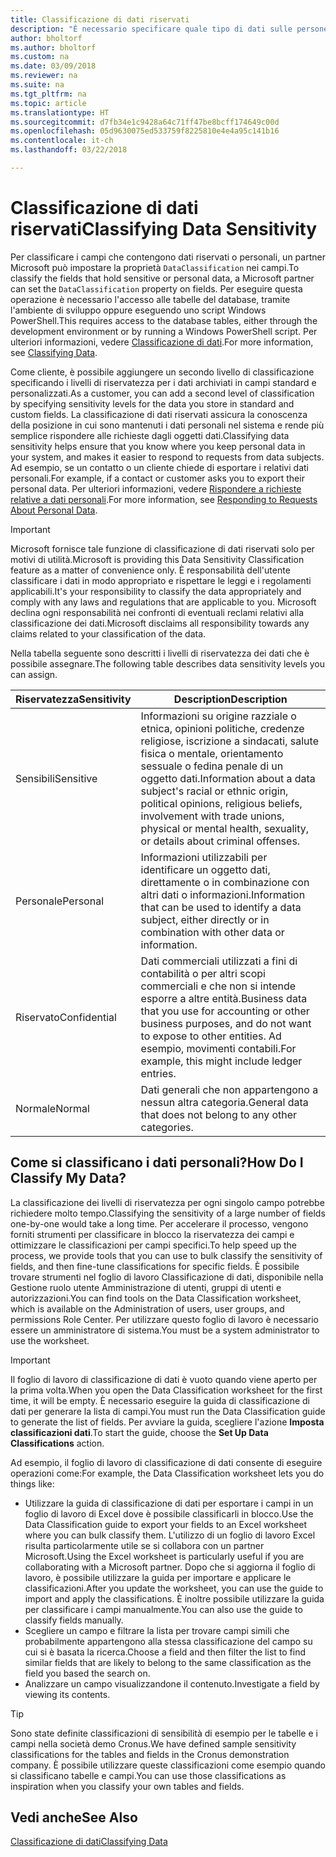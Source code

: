 ```yaml
---
title: Classificazione di dati riservati
description: "È necessario specificare quale tipo di dati sulle persone memorizzare in modo da rispondere alle richieste dell'oggetto dati."
author: bholtorf
ms.author: bholtorf
ms.custom: na
ms.date: 03/09/2018
ms.reviewer: na
ms.suite: na
ms.tgt_pltfrm: na
ms.topic: article
ms.translationtype: HT
ms.sourcegitcommit: d7fb34e1c9428a64c71ff47be8bcff174649c00d
ms.openlocfilehash: 05d9630075ed533759f8225810e4e4a95c141b16
ms.contentlocale: it-ch
ms.lasthandoff: 03/22/2018

---
```


# <a name="classifying-data-sensitivity"></a><span data-ttu-id="9e802-103">Classificazione di dati riservati</span><span class="sxs-lookup"><span data-stu-id="9e802-103">Classifying Data Sensitivity</span></span>
<span data-ttu-id="9e802-104">Per classificare i campi che contengono dati riservati o personali, un partner Microsoft può impostare la proprietà ```DataClassification``` nei campi.</span><span class="sxs-lookup"><span data-stu-id="9e802-104">To classify the fields that hold sensitive or personal data, a Microsoft partner can set the ```DataClassification``` property on fields.</span></span> <span data-ttu-id="9e802-105">Per eseguire questa operazione è necessario l'accesso alle tabelle del database, tramite l'ambiente di sviluppo oppure eseguendo uno script Windows PowerShell.</span><span class="sxs-lookup"><span data-stu-id="9e802-105">This requires access to the database tables, either through the development environment or by running a Windows PowerShell script.</span></span> <span data-ttu-id="9e802-106">Per ulteriori informazioni, vedere [Classificazione di dati](https://docs.microsoft.com/en-us/dynamics-nav/classifying-data).</span><span class="sxs-lookup"><span data-stu-id="9e802-106">For more information, see [Classifying Data](https://docs.microsoft.com/en-us/dynamics-nav/classifying-data).</span></span>  

<span data-ttu-id="9e802-107">Come cliente, è possibile aggiungere un secondo livello di classificazione specificando i livelli di riservatezza per i dati archiviati in campi standard e personalizzati.</span><span class="sxs-lookup"><span data-stu-id="9e802-107">As a customer, you can add a second level of classification by specifying sensitivity levels for the data you store in standard and custom fields.</span></span> <span data-ttu-id="9e802-108">La classificazione di dati riservati assicura la conoscenza della posizione in cui sono mantenuti i dati personali nel sistema e rende più semplice rispondere alle richieste dagli oggetti dati.</span><span class="sxs-lookup"><span data-stu-id="9e802-108">Classifying data sensitivity helps ensure that you know where you keep personal data in your system, and makes it easier to respond to requests from data subjects.</span></span> <span data-ttu-id="9e802-109">Ad esempio, se un contatto o un cliente chiede di esportare i relativi dati personali.</span><span class="sxs-lookup"><span data-stu-id="9e802-109">For example, if a contact or customer asks you to export their personal data.</span></span> <span data-ttu-id="9e802-110">Per ulteriori informazioni, vedere [Rispondere a richieste relative a dati personali](admin-responding-to-requests-about-personal-data.md).</span><span class="sxs-lookup"><span data-stu-id="9e802-110">For more information, see [Responding to Requests About Personal Data](admin-responding-to-requests-about-personal-data.md).</span></span>

> [!Important]
> <span data-ttu-id="9e802-111">Microsoft fornisce tale funzione di classificazione di dati riservati solo per motivi di utilità.</span><span class="sxs-lookup"><span data-stu-id="9e802-111">Microsoft is providing this Data Sensitivity Classification feature as a matter of convenience only.</span></span> <span data-ttu-id="9e802-112">È responsabilità dell'utente classificare i dati in modo appropriato e rispettare le leggi e i regolamenti applicabili.</span><span class="sxs-lookup"><span data-stu-id="9e802-112">It's your responsibility to classify the data appropriately and comply with any laws and regulations that are applicable to you.</span></span> <span data-ttu-id="9e802-113">Microsoft declina ogni responsabilità nei confronti di eventuali reclami relativi alla classificazione dei dati.</span><span class="sxs-lookup"><span data-stu-id="9e802-113">Microsoft disclaims all responsibility towards any claims related to your classification of the data.</span></span>  

<span data-ttu-id="9e802-114">Nella tabella seguente sono descritti i livelli di riservatezza dei dati che è possibile assegnare.</span><span class="sxs-lookup"><span data-stu-id="9e802-114">The following table describes data sensitivity levels you can assign.</span></span>

|<span data-ttu-id="9e802-115">Riservatezza</span><span class="sxs-lookup"><span data-stu-id="9e802-115">Sensitivity</span></span>|<span data-ttu-id="9e802-116">Description</span><span class="sxs-lookup"><span data-stu-id="9e802-116">Description</span></span>|
|----|----|
|<span data-ttu-id="9e802-117">Sensibili</span><span class="sxs-lookup"><span data-stu-id="9e802-117">Sensitive</span></span> | <span data-ttu-id="9e802-118">Informazioni su origine razziale o etnica, opinioni politiche, credenze religiose, iscrizione a sindacati, salute fisica o mentale, orientamento sessuale o fedina penale di un oggetto dati.</span><span class="sxs-lookup"><span data-stu-id="9e802-118">Information about a data subject's racial or ethnic origin, political opinions, religious beliefs, involvement with trade unions, physical or mental health, sexuality, or details about criminal offenses.</span></span> |
|<span data-ttu-id="9e802-119">Personale</span><span class="sxs-lookup"><span data-stu-id="9e802-119">Personal</span></span> | <span data-ttu-id="9e802-120">Informazioni utilizzabili per identificare un oggetto dati, direttamente o in combinazione con altri dati o informazioni.</span><span class="sxs-lookup"><span data-stu-id="9e802-120">Information that can be used to identify a data subject, either directly or in combination with other data or information.</span></span>|
|<span data-ttu-id="9e802-121">Riservato</span><span class="sxs-lookup"><span data-stu-id="9e802-121">Confidential</span></span> | <span data-ttu-id="9e802-122">Dati commerciali utilizzati a fini di contabilità o per altri scopi commerciali e che non si intende esporre a altre entità.</span><span class="sxs-lookup"><span data-stu-id="9e802-122">Business data that you use for accounting or other business purposes, and do not want to expose to other entities.</span></span> <span data-ttu-id="9e802-123">Ad esempio, movimenti contabili.</span><span class="sxs-lookup"><span data-stu-id="9e802-123">For example, this might include ledger entries.</span></span>|
|<span data-ttu-id="9e802-124">Normale</span><span class="sxs-lookup"><span data-stu-id="9e802-124">Normal</span></span> | <span data-ttu-id="9e802-125">Dati generali che non appartengono a nessun altra categoria.</span><span class="sxs-lookup"><span data-stu-id="9e802-125">General data that does not belong to any other categories.</span></span>|

## <a name="how-do-i-classify-my-data"></a><span data-ttu-id="9e802-126">Come si classificano i dati personali?</span><span class="sxs-lookup"><span data-stu-id="9e802-126">How Do I Classify My Data?</span></span>
<span data-ttu-id="9e802-127">La classificazione dei livelli di riservatezza per ogni singolo campo potrebbe richiedere molto tempo.</span><span class="sxs-lookup"><span data-stu-id="9e802-127">Classifying the sensitivity of a large number of fields one-by-one would take a long time.</span></span> <span data-ttu-id="9e802-128">Per accelerare il processo, vengono forniti strumenti per classificare in blocco la riservatezza dei campi e ottimizzare le classificazioni per campi specifici.</span><span class="sxs-lookup"><span data-stu-id="9e802-128">To help speed up the process, we provide tools that you can use to bulk classify the sensitivity of fields, and then fine-tune classifications for specific fields.</span></span> <span data-ttu-id="9e802-129">È possibile trovare strumenti nel foglio di lavoro Classificazione di dati, disponibile nella Gestione ruolo utente Amministrazione di utenti, gruppi di utenti e autorizzazioni.</span><span class="sxs-lookup"><span data-stu-id="9e802-129">You can find tools on the Data Classification worksheet, which is available on the Administration of users, user groups, and permissions Role Center.</span></span> <span data-ttu-id="9e802-130">Per utilizzare questo foglio di lavoro è necessario essere un amministratore di sistema.</span><span class="sxs-lookup"><span data-stu-id="9e802-130">You must be a system administrator to use the worksheet.</span></span>

> [!Important]
> <span data-ttu-id="9e802-131">Il foglio di lavoro di classificazione di dati è vuoto quando viene aperto per la prima volta.</span><span class="sxs-lookup"><span data-stu-id="9e802-131">When you open the Data Classification worksheet for the first time, it will be empty.</span></span> <span data-ttu-id="9e802-132">È necessario eseguire la guida di classificazione di dati per generare la lista di campi.</span><span class="sxs-lookup"><span data-stu-id="9e802-132">You must run the Data Classification guide to generate the list of fields.</span></span> <span data-ttu-id="9e802-133">Per avviare la guida, scegliere l'azione **Imposta classificazioni dati**.</span><span class="sxs-lookup"><span data-stu-id="9e802-133">To start the guide, choose the **Set Up Data Classifications** action.</span></span>

<span data-ttu-id="9e802-134">Ad esempio, il foglio di lavoro di classificazione di dati consente di eseguire operazioni come:</span><span class="sxs-lookup"><span data-stu-id="9e802-134">For example, the Data Classification worksheet lets you do things like:</span></span>  

* <span data-ttu-id="9e802-135">Utilizzare la guida di classificazione di dati per esportare i campi in un foglio di lavoro di Excel dove è possibile classificarli in blocco.</span><span class="sxs-lookup"><span data-stu-id="9e802-135">Use the Data Classification guide to export your fields to an Excel worksheet where you can bulk classify them.</span></span> <span data-ttu-id="9e802-136">L'utilizzo di un foglio di lavoro Excel risulta particolarmente utile se si collabora con un partner Microsoft.</span><span class="sxs-lookup"><span data-stu-id="9e802-136">Using the Excel worksheet is particularly useful if you are collaborating with a Microsoft partner.</span></span> <span data-ttu-id="9e802-137">Dopo che si aggiorna il foglio di lavoro, è possibile utilizzare la guida per importare e applicare le classificazioni.</span><span class="sxs-lookup"><span data-stu-id="9e802-137">After you update the worksheet, you can use the guide to import and apply the classifications.</span></span> <span data-ttu-id="9e802-138">È inoltre possibile utilizzare la guida per classificare i campi manualmente.</span><span class="sxs-lookup"><span data-stu-id="9e802-138">You can also use the guide to classify fields manually.</span></span>  
* <span data-ttu-id="9e802-139">Scegliere un campo e filtrare la lista per trovare campi simili che probabilmente appartengono alla stessa classificazione del campo su cui si è basata la ricerca.</span><span class="sxs-lookup"><span data-stu-id="9e802-139">Choose a field and then filter the list to find similar fields that are likely to belong to the same classification as the field you based the search on.</span></span>  
* <span data-ttu-id="9e802-140">Analizzare un campo visualizzandone il contenuto.</span><span class="sxs-lookup"><span data-stu-id="9e802-140">Investigate a field by viewing its contents.</span></span>  

> [!Tip]
> <span data-ttu-id="9e802-141">Sono state definite classificazioni di sensibilità di esempio per le tabelle e i campi nella società demo Cronus.</span><span class="sxs-lookup"><span data-stu-id="9e802-141">We have defined sample sensitivity classifications for the tables and fields in the Cronus demonstration company.</span></span> <span data-ttu-id="9e802-142">È possibile utilizzare queste classificazioni come esempio quando si classificano tabelle e campi.</span><span class="sxs-lookup"><span data-stu-id="9e802-142">You can use those classifications as inspiration when you classify your own tables and fields.</span></span>

## <a name="see-also"></a><span data-ttu-id="9e802-143">Vedi anche</span><span class="sxs-lookup"><span data-stu-id="9e802-143">See Also</span></span>
[<span data-ttu-id="9e802-144">Classificazione di dati</span><span class="sxs-lookup"><span data-stu-id="9e802-144">Classifying Data</span></span>](https://docs.microsoft.com/en-us/dynamics-nav/classifying-data)  

